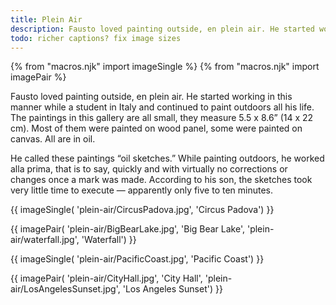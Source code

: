 ```yaml
---
title: Plein Air
description: Fausto loved painting outside, en plein air. He started working in this manner while a student in Italy and continued to paint outdoors all his life.
todo: richer captions? fix image sizes
---
```

{% from "macros.njk" import imageSingle %}
{% from "macros.njk" import imagePair %}

Fausto loved painting outside, en plein air. He started working in this manner while a student in Italy and continued to paint outdoors all his life. The paintings in this gallery are all small, they measure 5.5 x 8.6” (14 x 22 cm). Most of them were painted on wood panel, some were painted on canvas. All are in oil.

He called these paintings “oil sketches.” While painting outdoors, he worked alla prima, that is to say, quickly and with virtually no corrections or changes once a mark was made. According to his son, the sketches took very little time to execute — apparently only five to ten minutes.

{{ imageSingle(
'plein-air/CircusPadova.jpg',
'Circus Padova')
}}

{{ imagePair(
'plein-air/BigBearLake.jpg',
'Big Bear Lake',
'plein-air/waterfall.jpg',
'Waterfall')
}}


{{ imageSingle(
'plein-air/PacificCoast.jpg',
'Pacific Coast')
}}

{{ imagePair(
'plein-air/CityHall.jpg',
'City Hall',
'plein-air/LosAngelesSunset.jpg',
'Los Angeles Sunset')
}}
